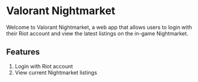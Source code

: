 # Valorant Nightmarket
Welcome to Valorant Nightmarket, a web app that allows users to login with their Riot account and view the latest listings on the in-game Nightmarket.

## Features
1. Login with Riot account
2. View current Nightmarket listings
